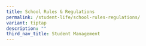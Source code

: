 ```yaml
---
title: School Rules & Regulations
permalink: /student-life/school-rules-regulations/
variant: tiptap
description: ""
third_nav_title: Student Management
---
```

